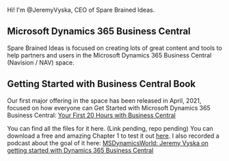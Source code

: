 Hi! I'm @JeremyVyska, CEO of Spare Brained Ideas.

## Microsoft Dynamics 365 Business Central
Spare Brained Ideas is focused on creating lots of great content and tools to help partners and users in the Microsoft Dynamics 365 Business Central (Navision / NAV) space.


## Getting Started with Business Central Book
Our first major offering in the space has been released in April, 2021, focused on how everyone can Get Started with Microsoft Dynamics 365 Business Central:
[Your First 20 Hours with Business Central](https://sparebrained.com/your-first-20-hours-with-microsoft-dynamics-365-business-central-ebook/)

You can find all the files for it here.  (Link pending, repo pending)
You can download a free and amazing Chapter 1 to test it out [here](https://gumroad.com/l/YourFirst20Preview).
I also recorded a podcast about the goal of it here:
[MSDynamicsWorld: Jeremy Vyska on getting started with Dynamics 365 Business Central](https://msdynamicsworld.com/story/msdw-podcast-jeremy-vyska-getting-started-dynamics-365-business-central)
